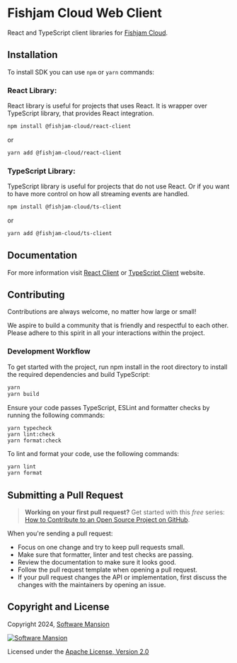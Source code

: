 # Fishjam Cloud Web Client

React and TypeScript client libraries for [Fishjam Cloud](https://cloud.fishjam.stream).

## Installation

To install SDK you can use `npm` or `yarn` commands:

### React Library:

React library is useful for projects that uses React. It is wrapper over TypeScript library, that provides React
integration.

```bash
npm install @fishjam-cloud/react-client
```

or

```bash
yarn add @fishjam-cloud/react-client
```

### TypeScript Library:

TypeScript library is useful for projects that do not use React. Or if you want to have more control on how all
streaming events are handled.

```bash
npm install @fishjam-cloud/ts-client
```

or

```bash
yarn add @fishjam-cloud/ts-client
```

## Documentation

For more information visit [React Client](./packages/react-client/readme.md) or
[TypeScript Client](./packages/ts-client/README.md) website.

## Contributing

Contributions are always welcome, no matter how large or small!

We aspire to build a community that is friendly and respectful to each other. Please adhere to this spirit in all your
interactions within the project.

### Development Workflow

To get started with the project, run npm install in the root directory to install the required dependencies and build
TypeScript:

```bash
yarn
yarn build
```

Ensure your code passes TypeScript, ESLint and formatter checks by running the following commands:

```
yarn typecheck
yarn lint:check
yarn format:check
```

To lint and format your code, use the following commands:

```bash
yarn lint
yarn format
```

## Submitting a Pull Request

> **Working on your first pull request?** Get started with this _free_ series:
> [How to Contribute to an Open Source Project on GitHub](https://app.egghead.io/playlists/how-to-contribute-to-an-open-source-project-on-github).

When you're sending a pull request:

- Focus on one change and try to keep pull requests small.
- Make sure that formatter, linter and test checks are passing.
- Review the documentation to make sure it looks good.
- Follow the pull request template when opening a pull request.
- If your pull request changes the API or implementation, first discuss the changes with the maintainers by opening an
  issue.

## Copyright and License

Copyright 2024,
[Software Mansion](https://swmansion.com/?utm_source=git&utm_medium=readme&utm_campaign=fishjam-web-client)

[![Software Mansion](https://logo.swmansion.com/logo?color=white&variant=desktop&width=200&tag=fishjam-github)](https://swmansion.com/?utm_source=git&utm_medium=readme&utm_campaign=fishjam-web-client)

Licensed under the [Apache License, Version 2.0](LICENSE)
